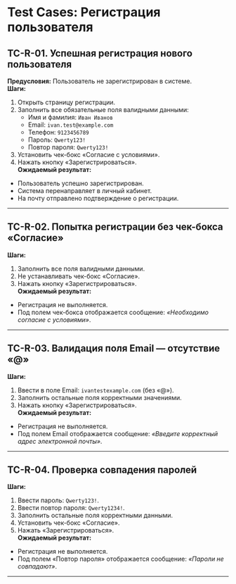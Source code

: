 # Test Cases: Регистрация пользователя

## TC-R-01. Успешная регистрация нового пользователя
**Предусловия:** Пользователь не зарегистрирован в системе.  
**Шаги:**
1. Открыть страницу регистрации.
2. Заполнить все обязательные поля валидными данными:
   - Имя и фамилия: `Иван Иванов`
   - Email: `ivan.test@example.com`
   - Телефон: `9123456789`
   - Пароль: `Qwerty123!`
   - Повтор пароля: `Qwerty123!`
3. Установить чек-бокс «Согласие с условиями».
4. Нажать кнопку «Зарегистрироваться».  
**Ожидаемый результат:**  
- Пользователь успешно зарегистрирован.  
- Система перенаправляет в личный кабинет.  
- На почту отправлено подтверждение о регистрации.  

---

## TC-R-02. Попытка регистрации без чек-бокса «Согласие»
**Шаги:**
1. Заполнить все поля валидными данными.
2. Не устанавливать чек-бокс «Согласие».
3. Нажать кнопку «Зарегистрироваться».  
**Ожидаемый результат:**  
- Регистрация не выполняется.  
- Под полем чек-бокса отображается сообщение: *«Необходимо согласие с условиями»*.  

---

## TC-R-03. Валидация поля Email — отсутствие «@»
**Шаги:**
1. Ввести в поле Email: `ivantestexample.com` (без «@»).
2. Заполнить остальные поля корректными значениями.
3. Нажать кнопку «Зарегистрироваться».  
**Ожидаемый результат:**  
- Регистрация не выполняется.  
- Под полем Email отображается сообщение: *«Введите корректный адрес электронной почты»*.  

---

## TC-R-04. Проверка совпадения паролей
**Шаги:**
1. Ввести пароль: `Qwerty123!`.
2. Ввести повтор пароля: `Qwerty1234!`.
3. Заполнить остальные поля корректными данными.
4. Установить чек-бокс «Согласие».
5. Нажать «Зарегистрироваться».  
**Ожидаемый результат:**  
- Регистрация не выполняется.  
- Под полем «Повтор пароля» отображается сообщение: *«Пароли не совпадают»*.  

---
